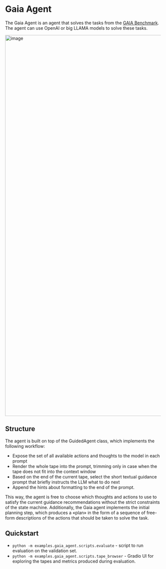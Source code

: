 # Gaia Agent
The Gaia Agent is an agent that solves the tasks from the [GAIA Benchmark](https://huggingface.co/spaces/gaia-benchmark/leaderboard).
The agent can use OpenAI or big LLAMA models to solve these tasks.

<img width="1232" alt="image" src="https://github.com/user-attachments/assets/f02d9dff-0cfb-4ad6-b061-9d7568d75baa">


## Structure
The agent is built on top of the GuidedAgent class, which implements the following workflow:
- Expose the set of all available actions and thoughts to the model in each prompt
- Render the whole tape into the prompt, trimming only in case when the tape does not fit into the context window
- Based on the end of the current tape, select the short textual guidance prompt that briefly instructs the LLM what to do next
- Append the hints about formatting to the end of the prompt.

This way, the agent is free to choose which thoughts and actions to use to satisfy the current guidance recommendations without the strict constraints of the state machine.
Additionally, the Gaia agent implements the initial planning step, which produces a «plan» in the form of a sequence of free-form descriptions of the actions that should be taken to solve the task.

## Quickstart
- `python -m examples.gaia_agent.scripts.evaluate` - script to run evaluation on the validation set.
- `python -m examples.gaia_agent.scripts.tape_browser` - Gradio UI for exploring the tapes and metrics produced during evaluation. 
